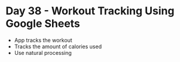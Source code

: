 # Day 38 - Workout Tracking Using Google Sheets
- App tracks the workout
- Tracks the amount of calories used
- Use natural processing